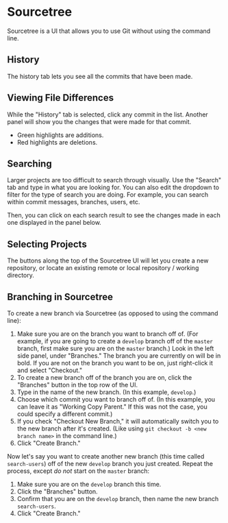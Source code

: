 # Sourcetree

Sourcetree is a UI that allows you to use Git without using the command line.


## History

The history tab lets you see all the commits that have been made.


## Viewing File Differences

While the "History" tab is selected, click any commit in the list.  Another panel will show you the changes that were made for that commit.

- Green highlights are additions.
- Red highlights are deletions.


## Searching

Larger projects are too difficult to search through visually.  Use the "Search" tab and type in what you are looking for.  You can also edit the dropdown to filter for the type of search you are doing.  For example, you can search within commit messages, branches, users, etc.

Then, you can click on each search result to see the changes made in each one displayed in the panel below.


## Selecting Projects

The buttons along the top of the Sourcetree UI will let you create a new repository, or locate an existing remote or local repository / working directory.


## Branching in Sourcetree

To create a new branch via Sourcetree (as opposed to using the command line):

1. Make sure you are on the branch you want to branch off of.  (For example, if you are going to create a `develop` branch off of the `master` branch, first make sure you are on the `master` branch.)  Look in the left side panel, under "Branches."  The branch you are currently on will be in bold.  If you are not on the branch you want to be on, just right-click it and select "Checkout."
2. To create a new branch off of the branch you are on, click the "Branches" button in the top row of the UI.
3. Type in the name of the new branch.  (In this example, `develop`.)
4. Choose which commit you want to branch off of.  (In this example, you can leave it as "Working Copy Parent."  If this was not the case, you could specify a different commit.)
5. If you check "Checkout New Branch," it will automatically switch you to the new branch after it's created.  (Like using `git checkout -b <new branch name>` in the command line.)
6. Click "Create Branch."


Now let's say you want to create another new branch (this time called `search-users`) off of the new `develop` branch you just created.  Repeat the process, except *do not* start on the `master` branch:

1. Make sure you are on the `develop` branch this time.
2. Click the "Branches" button.
3. Confirm that you are on the `develop` branch, then name the new branch `search-users`.
4. Click "Create Branch."